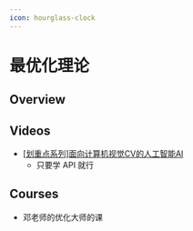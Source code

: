 ```yaml
---
icon: hourglass-clock
---
```


# 最优化理论

## Overview



## Videos

* [\[划重点系列\]面向计算机视觉CV的人工智能AI](https://www.bilibili.com/video/BV12Q4y187Ng)
  * 只要学 API 就行

## Courses

* 邓老师的优化大师的课
